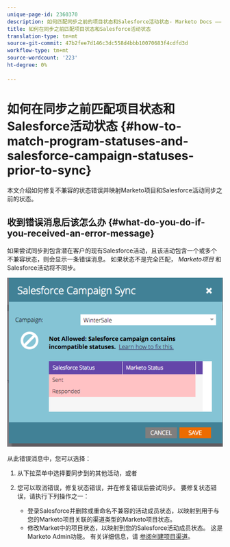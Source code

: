 ```yaml
---
unique-page-id: 2360370
description: 如何匹配同步之前的项目状态和Salesforce活动状态- Marketo Docs —— 产品文档
title: 如何在同步之前匹配项目状态和Salesforce活动状态
translation-type: tm+mt
source-git-commit: 47b2fee7d146c3dc558d4bbb10070683f4cdfd3d
workflow-type: tm+mt
source-wordcount: '223'
ht-degree: 0%

---
```



# 如何在同步之前匹配项目状态和Salesforce活动状态 {#how-to-match-program-statuses-and-salesforce-campaign-statuses-prior-to-sync}

本文介绍如何修复不兼容的状态错误并映射Marketo项目和Salesforce活动同步之前的状态。

## 收到错误消息后该怎么办 {#what-do-you-do-if-you-received-an-error-message}

如果尝试同步到包含潜在客户的现有Salesforce活动，且该活动包含一个或多个不兼容状态，则会显示一条错误消息。 如果状态不是完全匹配， *Marketo项目* 和Salesforce活动将不同步。

![](assets/image2015-7-22-9-3a23-3a29.png)

从此错误消息中，您可以选择：

1. 从下拉菜单中选择要同步到的其他活动，或者
1. 您可以取消错误，修复状态错误，并在修复错误后尝试同步。 要修复状态错误，请执行下列操作之一：

   * 登录Salesforce并删除或重命名不兼容的活动成员状态，以映射到用于与您的Marketo项目关联的渠道类型的Marketo项目状态。
   * 修改Market中的项目状态，以映射到您的Salesforce活动成员状态。 这是Marketo Admin功能。 有关详细信息，请 [参阅创建项目渠道](../../../../../product-docs/administration/tags/create-a-program-channel.md)。

